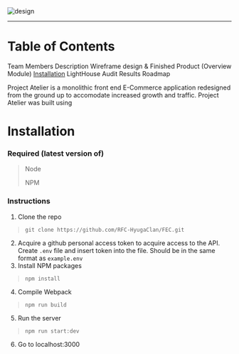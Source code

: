 <img alt='design' src='https://i.imgur.com/MiHRwo2.png'>

---
# Table of Contents

Team Members
Description
Wireframe design & Finished Product (Overview Module)
<a href="#Instructions">Installation</a>
LightHouse Audit Results
Roadmap

Project Atelier is a monolithic front end E-Commerce application redesigned from the ground up to accomodate increased growth and traffic. Project Atelier was built using 
# Installation

### Required (latest version of)
> Node
>
> NPM

### Instructions
1. Clone the repo
> `git clone https://github.com/RFC-HyugaClan/FEC.git`
2. Acquire a github personal access token to acquire access to the API. Create `.env` file and insert token into the file. Should be in the same format as `example.env`
3. Install NPM packages
> `npm install`
4. Compile Webpack
> `npm run build`
5. Run the server
> `npm run start:dev`
6. Go to localhost:3000
